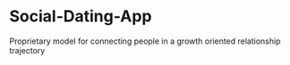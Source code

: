 # Social-Dating-App
Proprietary model for connecting people in a growth oriented relationship trajectory
